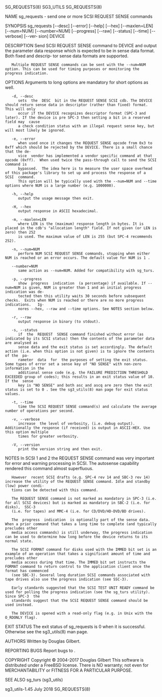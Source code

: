 SG_REQUESTS(8)								   SG3_UTILS								SG_REQUESTS(8)

NAME
       sg_requests - send one or more SCSI REQUEST SENSE commands

SYNOPSIS
       sg_requests  [--desc] [--error] [--help] [--hex] [--maxlen=LEN] [--num=NUM] [--number=NUM] [--progress] [--raw] [--status] [--time] [--verbose] [--ver‐
       sion] DEVICE

DESCRIPTION
       Send SCSI REQUEST SENSE command to DEVICE and output the parameter data response which is expected to be in sense data format. Both fixed and  descrip‐
       tor sense data formats are supported.

       Multiple REQUEST SENSE commands can be sent with the --num=NUM option. This can be used for timing purposes or monitoring the progress indication.

OPTIONS
       Arguments to long options are mandatory for short options as well.

       -d, --desc
	      sets  the	 DESC  bit in the REQUEST SENSE SCSI cdb. The DEVICE should return sense data in descriptor (rather than fixed) format. This will only
	      occur if the DEVICE recognizes descriptor format (SPC-3 and later). If the device is pre SPC-3 then setting a bit in a reserved field may	 cause
	      a check condition status with an illegal request sense key, but will most likely be ignored.

       -e, --error
	      when used once it changes the REQUEST SENSE opcode from 0x3 to 0xff which should be rejected by the DEVICE. There is a small chance that the de‐
	      vice  vendor has implemented a vendor specific command at that opcode (0xff).  When used twice the pass-through call to send the SCSI command is
	      bypassed.	 The idea here is to measure the user space overhead of this package's library to set up and process the response of a	SCSI  command.
	      This option will be typically used with the --num=NUM and --time options where NUM is a large number (e.g. 1000000).

       -h, --help
	      output the usage message then exit.

       -H, --hex
	      output response in ASCII hexadecimal.

       -m, --maxlen=LEN
	      where LEN is the (maximum) response length in bytes. It is placed in the cdb's "allocation length" field. If not given (or LEN is zero) then 252
	      is used. The maximum value of LEN is 255 (but SPC-4 recommends 252).

       -n, --num=NUM
	      perform NUM SCSI REQUEST SENSE commands, stopping when either NUM is reached or an error occurs. The default value for NUM is 1 .

       --number=NUM
	      same action as --num=NUM. Added for compatibility with sg_turs.

       -p, --progress
	      show  progress  indication  (a percentage) if available. If --num=NUM is given, NUM is greater than 1 and an initial progress indication was de‐
	      tected then this utility waits 30 seconds before subsequent checks.  Exits when NUM is reached or there are no more progress  indications.   Ig‐
	      nores --hex, --raw and --time options. See NOTES section below.

       -r, --raw
	      output response in binary (to stdout).

       -s, --status
	      if  the  REQUEST	SENSE command finished without error (as indicated by its SCSI status) then the contents of the parameter data are analysed as
	      sense data and the exit status is set accordingly. The default action (i.e. when this option is not given) is to ignore the contents of the  pa‐
	      rameter  data  for  the purposes of setting the exit status.  Some types of error set a sense key of "NO SENSE" with non-zero information in the
	      additional sense code (e.g. the FAILURE PREDICTION THRESHOLD EXCEEDED group of codes); this results in an exit status value of 10. If the	 sense
	      key is "NO SENSE" and both asc and ascq are zero then the exit status is set to 0 . See the sg3_utils(8) man page for exit status values.

       -t, --time
	      time the SCSI REQUEST SENSE command(s) and calculate the average number of operations per second.

       -v, --verbose
	      increase	the level of verbosity, (i.e. debug output).  Additionally the response (if received) is output in ASCII-HEX. Use this option multiple
	      times for greater verbosity.

       -V, --version
	      print the version string and then exit.

NOTES
       In SCSI 1 and 2 the REQUEST SENSE command was very important for error and warning processing in SCSI. The autosense capability rendered	 this  command
       almost superfluous.

       However	recent SCSI drafts (e.g. SPC-4 rev 14 and SBC-3 rev 14) increase the utility of the REQUEST SENSE command. Idle and standby (low) power condi‐
       tions can be detected with this command.

       The REQUEST SENSE command is not marked as mandatory in SPC-3 (i.e. for all SCSI devices) but is marked as mandatory in SBC-2 (i.e. for	disks),	 SSC-3
       (i.e. for tapes) and MMC-4 (i.e. for CD/DVD/HD-DVD/BD drives).

       The  progress  indication  is optionally part of the sense data. When a prior command that takes a long time to complete (and typically precludes other
       media access commands) is still underway, the progress indication can be used to determine how long before the device returns to its normal state.

       The SCSI FORMAT command for disks used with the IMMED bit set is an example of an operation that takes a significant amount of time and precludes other
       media access during that time. The IMMED bit set instructs the FORMAT command to return control to the application client once the format has commenced
       (see SBC-3). Several long duration SCSI commands associated with tape drives also use the progress indication (see SSC-3).

       Early standards suggested that the SCSI TEST UNIT READY command be used for polling the progress indication (see the sg_turs utility). Since SPC-3  the
       standards suggest that the SCSI REQUEST SENSE command should be used instead.

       The DEVICE is opened with a read-only flag (e.g. in Unix with the O_RDONLY flag).

EXIT STATUS
       The exit status of sg_requests is 0 when it is successful. Otherwise see the sg3_utils(8) man page.

AUTHORS
       Written by Douglas Gilbert.

REPORTING BUGS
       Report bugs to <dgilbert at interlog dot com>.

COPYRIGHT
       Copyright © 2004-2017 Douglas Gilbert
       This software is distributed under a FreeBSD license. There is NO warranty; not even for MERCHANTABILITY or FITNESS FOR A PARTICULAR PURPOSE.

SEE ALSO
       sg_turs (sg3_utils)

sg3_utils-1.45								   July 2018								SG_REQUESTS(8)

